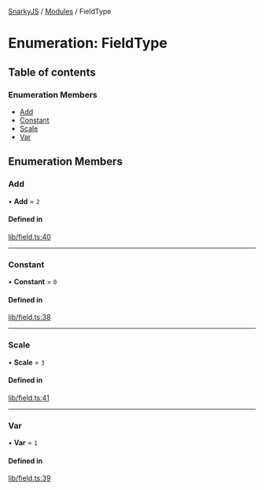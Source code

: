 [SnarkyJS](../README.md) / [Modules](../modules.md) / FieldType

# Enumeration: FieldType

## Table of contents

### Enumeration Members

- [Add](FieldType.md#add)
- [Constant](FieldType.md#constant)
- [Scale](FieldType.md#scale)
- [Var](FieldType.md#var)

## Enumeration Members

### Add

• **Add** = ``2``

#### Defined in

[lib/field.ts:40](https://github.com/o1-labs/snarkyjs/blob/ede537b/src/lib/field.ts#L40)

___

### Constant

• **Constant** = ``0``

#### Defined in

[lib/field.ts:38](https://github.com/o1-labs/snarkyjs/blob/ede537b/src/lib/field.ts#L38)

___

### Scale

• **Scale** = ``3``

#### Defined in

[lib/field.ts:41](https://github.com/o1-labs/snarkyjs/blob/ede537b/src/lib/field.ts#L41)

___

### Var

• **Var** = ``1``

#### Defined in

[lib/field.ts:39](https://github.com/o1-labs/snarkyjs/blob/ede537b/src/lib/field.ts#L39)

